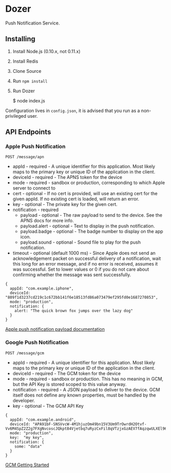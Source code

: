 # Dozer

Push Notification Service.

## Installing

1. Install Node.js (0.10.x, not 0.11.x)
2. Install Redis
3. Clone Source
4. Run `npm install`
5. Run Dozer

    $ node index.js

Configuration lives in `config.json`, it is advised that you run as a non-privileged user.

## API Endpoints

### Apple Push Notification

`POST /message/apn`

* appId - required - A unique identifier for this application. Most likely maps to the primary key or unique ID of the application in the client.
* deviceId - required - The APNS token for the device
* mode - required - sandbox or production, corresponding to which Apple server to connect to
* cert - optional - If no cert is provided, will use an existing cert for the given appId. If no existing cert is loaded, will return an error.
* key - optional - The private key for the given cert.
* notification - required
   * payload - optional - The raw payload to send to the device. See the APNS docs for more info.
   * payload.alert - optional - Text to display in the push notification.
   * payload.badge - optional - The badge number to display on the app icon.
   * payload.sound - optional - Sound file to play for the push notification.
* timeout - optional (default 1000 ms) - Since Apple does not send an acknowledgement packet on successful delivery of a notification, wait this long for an error message, and if no error is received, assumes it was successful. Set to lower values or 0 if you do not care about confirming whether the message was sent successfully.

```
{
  appId: "com.example.iphone",
  deviceId: "809f1d3237cd219c1c672bb141f6e18513fd86a073479ef295fd0e1687270853",
  mode: "production",
  notification: {
    alert: "The quick brown fox jumps over the lazy dog"
  }
}
```

[Apple push notification payload documentation](http://developer.apple.com/library/ios/#documentation/NetworkingInternet/Conceptual/RemoteNotificationsPG/ApplePushService/ApplePushService.html)

### Google Push Notification

`POST /message/gcm`

* appId - required - A unique identifier for this application. Most likely maps to the primary key or unique ID of the application in the client.
* deviceId - required - The GCM token for the device
* mode - required - sandbox or production. This has no meaning in GCM, but the API Key is stored scoped to this value anyway.
* notification - required - A JSON payload to deliver to the device. GCM itself does not define any known properties, must be handled by the developer.
* key - optional - The GCM API Key

```
{
  appId: "com.example.android",
  deviceId: "APA91bF-SNSVvcW-4M1hjuzOm49bn15V3Um9TrOwrdH2Otvf-Vv6M4SpZ2Z2g7FXgNvcoscJQkpt84Vjetbq7uRyzCxFil8qVTzjxGzAEV7fAqzqwULXEl96SH1_OjfKp_qK7p0XJWKrwfV3Sad6ZW1vLZEi6Mirpg",
  mode: "production",
  key:  "my key",
  notification: {
    some: "data"
  }
}
```

[GCM Getting Started](http://developer.android.com/google/gcm/gs.html)
